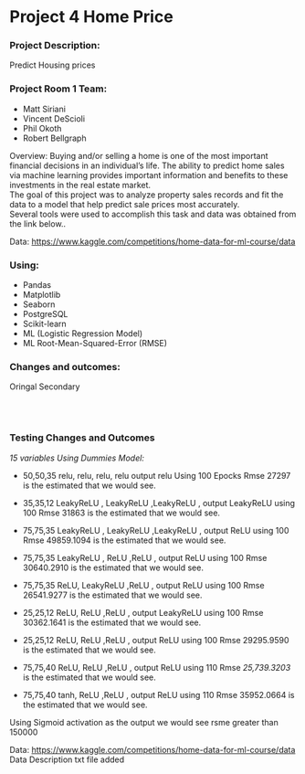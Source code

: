 # Project 4 Home Price

### **Project Description:<br>**
Predict Housing prices

### **Project Room 1 Team:**

- Matt Siriani
- Vincent DeScioli
- Phil  Okoth
- Robert Bellgraph

Overview:
Buying and/or selling a home is one of the most important financial decisions in an individual’s life. The ability to predict home sales via machine learning  provides important information and benefits to these investments in the real estate market.    
The goal of this project was to analyze property sales records and fit the data to a model that help predict sale prices most accurately.  
Several tools were used to accomplish this task and data was obtained from the link below..


Data:  https://www.kaggle.com/competitions/home-data-for-ml-course/data

### **Using:** 
- Pandas 
- Matplotlib
- Seaborn
- PostgreSQL
- Scikit-learn
- ML (Logistic Regression Model)
- ML  Root-Mean-Squared-Error (RMSE) 


### **Changes and outcomes:**
Oringal 
Secondary


<br><br>

### **Testing Changes and Outcomes**
*15 variables Using Dummies Model:*

- 50,50,35   relu, relu, relu, relu  output relu Using 100 Epocks 
Rmse   27297   is the estimated that we would see. 

- 35,35,12   LeakyReLU , LeakyReLU ,LeakyReLU , output LeakyReLU using 100 
Rmse  31863   is the estimated that we would see. 

- 75,75,35   LeakyReLU , LeakyReLU ,LeakyReLU , output ReLU using 100 
Rmse  49859.1094   is the estimated that we would see.

- 75,75,35   LeakyReLU , ReLU ,ReLU , output ReLU using 100 
Rmse  30640.2910   is the estimated that we would see.

- 75,75,35  ReLU, LeakyReLU ,ReLU , output ReLU using 100 
Rmse  26541.9277   is the estimated that we would see.

- 25,25,12  ReLU, ReLU ,ReLU , output LeakyReLU using 100 
Rmse  30362.1641   is the estimated that we would see.

- 25,25,12  ReLU, ReLU ,ReLU , output ReLU using 100 
Rmse  29295.9590   is the estimated that we would see.

- 75,75,40  ReLU, ReLU ,ReLU , output ReLU using 110 
Rmse  *25,739.3203*   is the estimated that we would see.

- 75,75,40  tanh, ReLU ,ReLU , output ReLU using 110 
Rmse  35952.0664   is the estimated that we would see.

Using Sigmoid activation as the output we would see rsme greater than 150000


Data:  https://www.kaggle.com/competitions/home-data-for-ml-course/data
Data Description txt file added 
